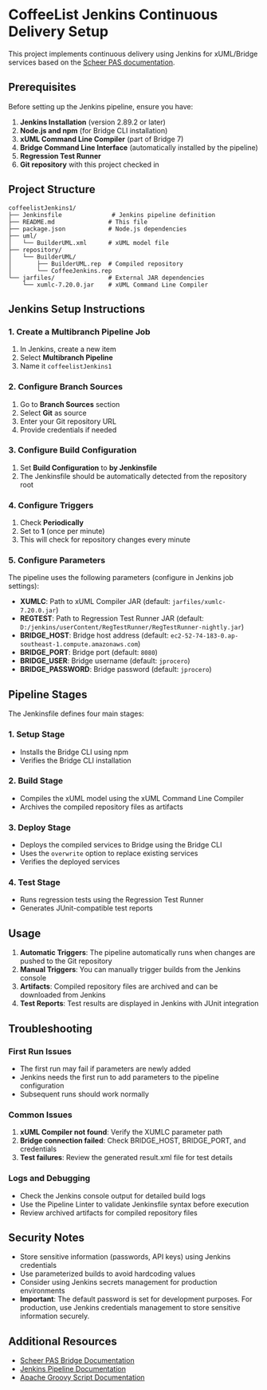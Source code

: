 # CoffeeList Jenkins Continuous Delivery Setup

This project implements continuous delivery using Jenkins for xUML/Bridge services based on the [Scheer PAS documentation](https://doc.scheer-pas.com/bridge/24.1/continuous-delivery-with-the-bridge).

## Prerequisites

Before setting up the Jenkins pipeline, ensure you have:

1. **Jenkins Installation** (version 2.89.2 or later)
2. **Node.js and npm** (for Bridge CLI installation)
3. **xUML Command Line Compiler** (part of Bridge 7)
4. **Bridge Command Line Interface** (automatically installed by the pipeline)
5. **Regression Test Runner**
6. **Git repository** with this project checked in

## Project Structure

```
coffeelistJenkins1/
├── Jenkinsfile              # Jenkins pipeline definition
├── README.md               # This file
├── package.json            # Node.js dependencies
├── uml/
│   └── BuilderUML.xml      # xUML model file
├── repository/
│   └── BuilderUML/
│       ├── BuilderUML.rep  # Compiled repository
│       └── CoffeeJenkins.rep
└── jarfiles/               # External JAR dependencies
    └── xumlc-7.20.0.jar    # xUML Command Line Compiler
```

## Jenkins Setup Instructions

### 1. Create a Multibranch Pipeline Job

1. In Jenkins, create a new item
2. Select **Multibranch Pipeline**
3. Name it `coffeelistJenkins1`

### 2. Configure Branch Sources

1. Go to **Branch Sources** section
2. Select **Git** as source
3. Enter your Git repository URL
4. Provide credentials if needed

### 3. Configure Build Configuration

1. Set **Build Configuration** to **by Jenkinsfile**
2. The Jenkinsfile should be automatically detected from the repository root

### 4. Configure Triggers

1. Check **Periodically** 
2. Set to **1** (once per minute)
3. This will check for repository changes every minute

### 5. Configure Parameters

The pipeline uses the following parameters (configure in Jenkins job settings):

- **XUMLC**: Path to xUML Compiler JAR (default: `jarfiles/xumlc-7.20.0.jar`)
- **REGTEST**: Path to Regression Test Runner JAR (default: `D:/jenkins/userContent/RegTestRunner/RegTestRunner-nightly.jar`)
- **BRIDGE_HOST**: Bridge host address (default: `ec2-52-74-183-0.ap-southeast-1.compute.amazonaws.com`)
- **BRIDGE_PORT**: Bridge port (default: `8080`)
- **BRIDGE_USER**: Bridge username (default: `jprocero`)
- **BRIDGE_PASSWORD**: Bridge password (default: `jprocero`)

## Pipeline Stages

The Jenkinsfile defines four main stages:

### 1. Setup Stage
- Installs the Bridge CLI using npm
- Verifies the Bridge CLI installation

### 2. Build Stage
- Compiles the xUML model using the xUML Command Line Compiler
- Archives the compiled repository files as artifacts

### 3. Deploy Stage
- Deploys the compiled services to Bridge using the Bridge CLI
- Uses the `overwrite` option to replace existing services
- Verifies the deployed services

### 4. Test Stage
- Runs regression tests using the Regression Test Runner
- Generates JUnit-compatible test reports

## Usage

1. **Automatic Triggers**: The pipeline automatically runs when changes are pushed to the Git repository
2. **Manual Triggers**: You can manually trigger builds from the Jenkins console
3. **Artifacts**: Compiled repository files are archived and can be downloaded from Jenkins
4. **Test Reports**: Test results are displayed in Jenkins with JUnit integration

## Troubleshooting

### First Run Issues
- The first run may fail if parameters are newly added
- Jenkins needs the first run to add parameters to the pipeline configuration
- Subsequent runs should work normally

### Common Issues
1. **xUML Compiler not found**: Verify the XUMLC parameter path
2. **Bridge connection failed**: Check BRIDGE_HOST, BRIDGE_PORT, and credentials
3. **Test failures**: Review the generated result.xml file for test details

### Logs and Debugging
- Check the Jenkins console output for detailed build logs
- Use the Pipeline Linter to validate Jenkinsfile syntax before execution
- Review archived artifacts for compiled repository files

## Security Notes

- Store sensitive information (passwords, API keys) using Jenkins credentials
- Use parameterized builds to avoid hardcoding values
- Consider using Jenkins secrets management for production environments
- **Important**: The default password is set for development purposes. For production, use Jenkins credentials management to store sensitive information securely.

## Additional Resources

- [Scheer PAS Bridge Documentation](https://doc.scheer-pas.com/bridge/24.1/continuous-delivery-with-the-bridge)
- [Jenkins Pipeline Documentation](https://www.jenkins.io/doc/book/pipeline/)
- [Apache Groovy Script Documentation](https://groovy-lang.org/documentation.html)
